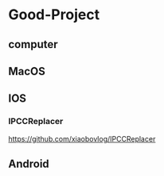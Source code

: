 # Good-Project

## computer
## MacOS
## IOS
### IPCCReplacer
https://github.com/xiaobovlog/IPCCReplacer
## Android
